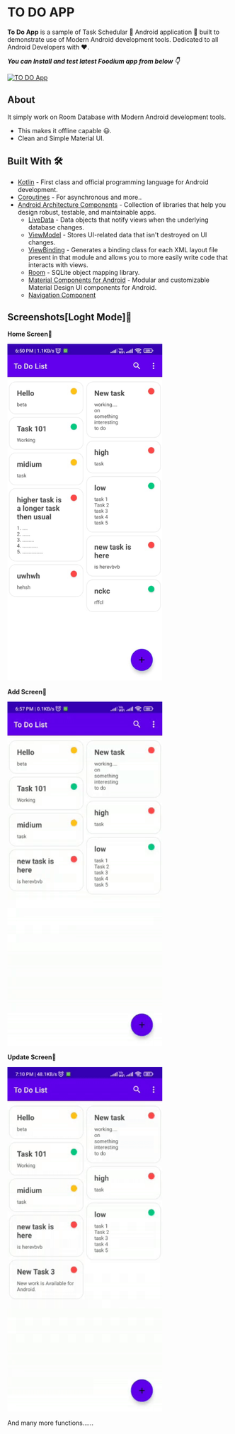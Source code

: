 
# TO DO APP

**To Do App** is a sample of Task Schedular 🍲 Android application 📱 built to demonstrate use of Modern Android development tools. Dedicated to all Android Developers with ❤️.

***You can Install and test latest Foodium app from below 👇***

[![TO DO App](https://img.shields.io/badge/TO%20DO%20APP🍲-APK-red.svg?style=for-the-badge&logo=android)](https://drive.google.com/file/d/1JYfSDTpgs4XRfvNaP1l1bEftCIHC9zn7/view?usp=sharing)

## About
It simply work on Room Database with Modern Android development tools.
- This makes it offline capable 😃. 
- Clean and Simple Material UI.
## Built With 🛠
- [Kotlin](https://kotlinlang.org/) - First class and official programming language for Android development.
- [Coroutines](https://kotlinlang.org/docs/reference/coroutines-overview.html) - For asynchronous and more..
- [Android Architecture Components](https://developer.android.com/topic/libraries/architecture) - Collection of libraries that help you design robust, testable, and maintainable apps.
  - [LiveData](https://developer.android.com/topic/libraries/architecture/livedata) - Data objects that notify views when the underlying database changes.
  - [ViewModel](https://developer.android.com/topic/libraries/architecture/viewmodel) - Stores UI-related data that isn't destroyed on UI changes. 
  - [ViewBinding](https://developer.android.com/topic/libraries/view-binding) - Generates a binding class for each XML layout file present in that module and allows you to more easily write code that interacts with views.
  - [Room](https://developer.android.com/topic/libraries/architecture/room) - SQLite object mapping library.
  - [Material Components for Android](https://github.com/material-components/material-components-android) - Modular and customizable Material Design UI components for Android.
  - [Navigation Component]()
  
## Screenshots[Loght Mode]📱
**Home Screen**📱

<img src="Screenshot/Home.jpeg" width="350">

**Add Screen**📱

<img src="Screenshot/Add.gif" width="350">

**Update Screen**📱

<img src="Screenshot/Update.gif" width="350">


And many more functions......
